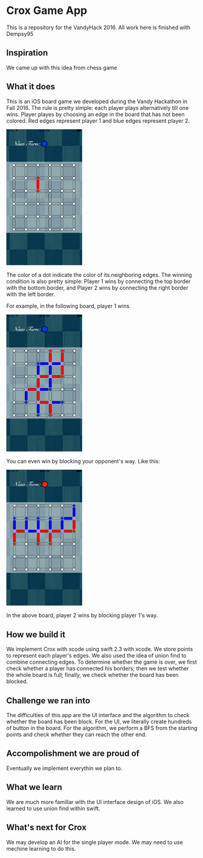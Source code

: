 # Crox Game App

This is a repository for the VandyHack 2016.
All work here is finished with Dempsy95

## Inspiration

We came up with this idea from chess game



## What it does
This is an iOS board game we developed during the Vandy Hackathon in Fall 2016. The rule is pretty simple: each player plays alternatively till one wins. Player playes by choosing an edge in the board that has not been colored. Red edges represent player 1 and blue edges represent player 2.

<img src="./Chess/Chess/Assets.xcassets/tutorial1.imageset/tutorial1.png" width="200">

The color of a dot indicate the color of its neighboring edges. The winning condition is also pretty simple: Player 1 wins by connecting the top border with the bottom border, and Player 2 wins by connecting the right border with the left border.

For example, in the following board, player 1 wins.

<img src="./Chess/Chess/Assets.xcassets/tutorial2.imageset/tutorial2.png" width="200">


You can even win by blocking your opponent's way. Like this: 

<img src="./Chess/Chess/Assets.xcassets/tutorial3.imageset/tutorial3.png" width="200">

In the above board, player 2 wins by blocking player 1's way. 


## How we build it

We implement Crox with xcode using swift 2.3 with xcode. We store points to represent each player's edges. We also used the idea of union find to combine connecting edges. To determine whether the game is over, we first check whether a player has connected his borders; then we test whether the whole board is full; finally, we check whether the board has been blocked. 


## Challenge we ran into

The difficulties of this app are the UI interface and the algorithm to check whether the board has been block. For the UI, we literally create hundreds of button in the board. For the algorithm, we perform a BFS from the starting points and check whether they can reach the other end. 


## Accompolishment we are proud of

Eventually we implement everythin we plan to. 

## What we learn

We are much more famillar with the UI interface design of iOS. We also learned to use union find within swift.


## What's next for Crox

We may develop an AI for the single player mode. We may need to use mechine learning to do this.


















